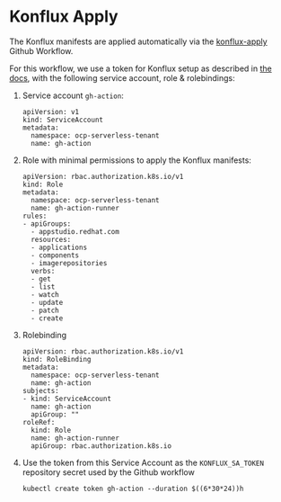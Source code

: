 # Konflux Apply

The Konflux manifests are applied automatically via the [konflux-apply](../../.github/workflows/apply-konflux-manifests.yaml) Github Workflow.

For this workflow, we use a token for Konflux setup as described in [the docs](https://gitlab.cee.redhat.com/konflux/docs/users/-/blob/main/topics/getting-started/getting-access.md#logging-to-the-internal-cluster-with-a-token), with the following service account, role & rolebindings:

1. Service account `gh-action`:
    ```
    apiVersion: v1
    kind: ServiceAccount
    metadata:
      namespace: ocp-serverless-tenant
      name: gh-action
    ```
2. Role with minimal permissions to apply the Konflux manifests:
    ```
    apiVersion: rbac.authorization.k8s.io/v1
    kind: Role
    metadata:
      namespace: ocp-serverless-tenant
      name: gh-action-runner
    rules:
    - apiGroups:
      - appstudio.redhat.com
      resources:
      - applications
      - components
      - imagerepositories
      verbs:
      - get
      - list
      - watch
      - update
      - patch
      - create
      ```
3. Rolebinding
    ```
    apiVersion: rbac.authorization.k8s.io/v1
    kind: RoleBinding
    metadata:
      namespace: ocp-serverless-tenant
      name: gh-action
    subjects:
    - kind: ServiceAccount
      name: gh-action
      apiGroup: ""
    roleRef:
      kind: Role
      name: gh-action-runner
      apiGroup: rbac.authorization.k8s.io
    ```
4. Use the token from this Service Account as the `KONFLUX_SA_TOKEN` repository secret used by the Github workflow
    ```
    kubectl create token gh-action --duration $((6*30*24))h
    ```